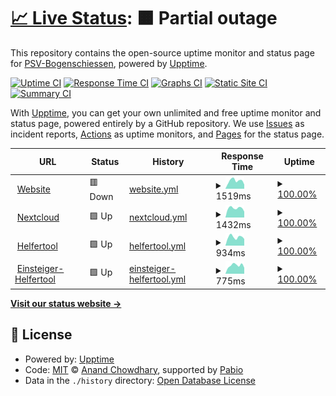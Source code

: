 # [📈 Live Status](https://PSV-Bogenschiessen.github.io/uptime-monitor): <!--live status--> **🟧 Partial outage**

This repository contains the open-source uptime monitor and status page for [PSV-Bogenschiessen](https://PSV-Bogenschiessen.github.io/uptime-monitor), powered by [Upptime](https://github.com/upptime/upptime).

[![Uptime CI](https://github.com/PSV-Bogenschiessen/uptime-monitor/workflows/Uptime%20CI/badge.svg)](https://github.com/PSV-Bogenschiessen/uptime-monitor/actions?query=workflow%3A%22Uptime+CI%22)
[![Response Time CI](https://github.com/PSV-Bogenschiessen/uptime-monitor/workflows/Response%20Time%20CI/badge.svg)](https://github.com/PSV-Bogenschiessen/uptime-monitor/actions?query=workflow%3A%22Response+Time+CI%22)
[![Graphs CI](https://github.com/PSV-Bogenschiessen/uptime-monitor/workflows/Graphs%20CI/badge.svg)](https://github.com/PSV-Bogenschiessen/uptime-monitor/actions?query=workflow%3A%22Graphs+CI%22)
[![Static Site CI](https://github.com/PSV-Bogenschiessen/uptime-monitor/workflows/Static%20Site%20CI/badge.svg)](https://github.com/PSV-Bogenschiessen/uptime-monitor/actions?query=workflow%3A%22Static+Site+CI%22)
[![Summary CI](https://github.com/PSV-Bogenschiessen/uptime-monitor/workflows/Summary%20CI/badge.svg)](https://github.com/PSV-Bogenschiessen/uptime-monitor/actions?query=workflow%3A%22Summary+CI%22)

With [Upptime](https://upptime.js.org), you can get your own unlimited and free uptime monitor and status page, powered entirely by a GitHub repository. We use [Issues](https://github.com/PSV-Bogenschiessen/uptime-monitor/issues) as incident reports, [Actions](https://github.com/PSV-Bogenschiessen/uptime-monitor/actions) as uptime monitors, and [Pages](https://PSV-Bogenschiessen.github.io/uptime-monitor) for the status page.

<!--start: status pages-->
<!-- This summary is generated by Upptime (https://github.com/upptime/upptime) -->
<!-- Do not edit this manually, your changes will be overwritten -->
<!-- prettier-ignore -->
| URL | Status | History | Response Time | Uptime |
| --- | ------ | ------- | ------------- | ------ |
| <img alt="" src="https://icons.duckduckgo.com/ip3/bogen-psv.de.ico" height="13"> [Website](https://bogen-psv.de) | 🟥 Down | [website.yml](https://github.com/PSV-Bogenschiessen/uptime-monitor/commits/HEAD/history/website.yml) | <details><summary><img alt="Response time graph" src="./graphs/website/response-time-week.png" height="20"> 1519ms</summary><br><a href="https://PSV-Bogenschiessen.github.io/uptime-monitor/history/website"><img alt="Response time 1473" src="https://img.shields.io/endpoint?url=https%3A%2F%2Fraw.githubusercontent.com%2FPSV-Bogenschiessen%2Fuptime-monitor%2FHEAD%2Fapi%2Fwebsite%2Fresponse-time.json"></a><br><a href="https://PSV-Bogenschiessen.github.io/uptime-monitor/history/website"><img alt="24-hour response time 809" src="https://img.shields.io/endpoint?url=https%3A%2F%2Fraw.githubusercontent.com%2FPSV-Bogenschiessen%2Fuptime-monitor%2FHEAD%2Fapi%2Fwebsite%2Fresponse-time-day.json"></a><br><a href="https://PSV-Bogenschiessen.github.io/uptime-monitor/history/website"><img alt="7-day response time 1519" src="https://img.shields.io/endpoint?url=https%3A%2F%2Fraw.githubusercontent.com%2FPSV-Bogenschiessen%2Fuptime-monitor%2FHEAD%2Fapi%2Fwebsite%2Fresponse-time-week.json"></a><br><a href="https://PSV-Bogenschiessen.github.io/uptime-monitor/history/website"><img alt="30-day response time 1574" src="https://img.shields.io/endpoint?url=https%3A%2F%2Fraw.githubusercontent.com%2FPSV-Bogenschiessen%2Fuptime-monitor%2FHEAD%2Fapi%2Fwebsite%2Fresponse-time-month.json"></a><br><a href="https://PSV-Bogenschiessen.github.io/uptime-monitor/history/website"><img alt="1-year response time 1473" src="https://img.shields.io/endpoint?url=https%3A%2F%2Fraw.githubusercontent.com%2FPSV-Bogenschiessen%2Fuptime-monitor%2FHEAD%2Fapi%2Fwebsite%2Fresponse-time-year.json"></a></details> | <details><summary><a href="https://PSV-Bogenschiessen.github.io/uptime-monitor/history/website">100.00%</a></summary><a href="https://PSV-Bogenschiessen.github.io/uptime-monitor/history/website"><img alt="All-time uptime 99.85%" src="https://img.shields.io/endpoint?url=https%3A%2F%2Fraw.githubusercontent.com%2FPSV-Bogenschiessen%2Fuptime-monitor%2FHEAD%2Fapi%2Fwebsite%2Fuptime.json"></a><br><a href="https://PSV-Bogenschiessen.github.io/uptime-monitor/history/website"><img alt="24-hour uptime 99.99%" src="https://img.shields.io/endpoint?url=https%3A%2F%2Fraw.githubusercontent.com%2FPSV-Bogenschiessen%2Fuptime-monitor%2FHEAD%2Fapi%2Fwebsite%2Fuptime-day.json"></a><br><a href="https://PSV-Bogenschiessen.github.io/uptime-monitor/history/website"><img alt="7-day uptime 100.00%" src="https://img.shields.io/endpoint?url=https%3A%2F%2Fraw.githubusercontent.com%2FPSV-Bogenschiessen%2Fuptime-monitor%2FHEAD%2Fapi%2Fwebsite%2Fuptime-week.json"></a><br><a href="https://PSV-Bogenschiessen.github.io/uptime-monitor/history/website"><img alt="30-day uptime 99.89%" src="https://img.shields.io/endpoint?url=https%3A%2F%2Fraw.githubusercontent.com%2FPSV-Bogenschiessen%2Fuptime-monitor%2FHEAD%2Fapi%2Fwebsite%2Fuptime-month.json"></a><br><a href="https://PSV-Bogenschiessen.github.io/uptime-monitor/history/website"><img alt="1-year uptime 99.85%" src="https://img.shields.io/endpoint?url=https%3A%2F%2Fraw.githubusercontent.com%2FPSV-Bogenschiessen%2Fuptime-monitor%2FHEAD%2Fapi%2Fwebsite%2Fuptime-year.json"></a></details>
| <img alt="" src="https://icons.duckduckgo.com/ip3/cloud.bogen-psv.de.ico" height="13"> [Nextcloud](https://cloud.bogen-psv.de) | 🟩 Up | [nextcloud.yml](https://github.com/PSV-Bogenschiessen/uptime-monitor/commits/HEAD/history/nextcloud.yml) | <details><summary><img alt="Response time graph" src="./graphs/nextcloud/response-time-week.png" height="20"> 1432ms</summary><br><a href="https://PSV-Bogenschiessen.github.io/uptime-monitor/history/nextcloud"><img alt="Response time 1625" src="https://img.shields.io/endpoint?url=https%3A%2F%2Fraw.githubusercontent.com%2FPSV-Bogenschiessen%2Fuptime-monitor%2FHEAD%2Fapi%2Fnextcloud%2Fresponse-time.json"></a><br><a href="https://PSV-Bogenschiessen.github.io/uptime-monitor/history/nextcloud"><img alt="24-hour response time 914" src="https://img.shields.io/endpoint?url=https%3A%2F%2Fraw.githubusercontent.com%2FPSV-Bogenschiessen%2Fuptime-monitor%2FHEAD%2Fapi%2Fnextcloud%2Fresponse-time-day.json"></a><br><a href="https://PSV-Bogenschiessen.github.io/uptime-monitor/history/nextcloud"><img alt="7-day response time 1432" src="https://img.shields.io/endpoint?url=https%3A%2F%2Fraw.githubusercontent.com%2FPSV-Bogenschiessen%2Fuptime-monitor%2FHEAD%2Fapi%2Fnextcloud%2Fresponse-time-week.json"></a><br><a href="https://PSV-Bogenschiessen.github.io/uptime-monitor/history/nextcloud"><img alt="30-day response time 1418" src="https://img.shields.io/endpoint?url=https%3A%2F%2Fraw.githubusercontent.com%2FPSV-Bogenschiessen%2Fuptime-monitor%2FHEAD%2Fapi%2Fnextcloud%2Fresponse-time-month.json"></a><br><a href="https://PSV-Bogenschiessen.github.io/uptime-monitor/history/nextcloud"><img alt="1-year response time 1625" src="https://img.shields.io/endpoint?url=https%3A%2F%2Fraw.githubusercontent.com%2FPSV-Bogenschiessen%2Fuptime-monitor%2FHEAD%2Fapi%2Fnextcloud%2Fresponse-time-year.json"></a></details> | <details><summary><a href="https://PSV-Bogenschiessen.github.io/uptime-monitor/history/nextcloud">100.00%</a></summary><a href="https://PSV-Bogenschiessen.github.io/uptime-monitor/history/nextcloud"><img alt="All-time uptime 99.88%" src="https://img.shields.io/endpoint?url=https%3A%2F%2Fraw.githubusercontent.com%2FPSV-Bogenschiessen%2Fuptime-monitor%2FHEAD%2Fapi%2Fnextcloud%2Fuptime.json"></a><br><a href="https://PSV-Bogenschiessen.github.io/uptime-monitor/history/nextcloud"><img alt="24-hour uptime 100.00%" src="https://img.shields.io/endpoint?url=https%3A%2F%2Fraw.githubusercontent.com%2FPSV-Bogenschiessen%2Fuptime-monitor%2FHEAD%2Fapi%2Fnextcloud%2Fuptime-day.json"></a><br><a href="https://PSV-Bogenschiessen.github.io/uptime-monitor/history/nextcloud"><img alt="7-day uptime 100.00%" src="https://img.shields.io/endpoint?url=https%3A%2F%2Fraw.githubusercontent.com%2FPSV-Bogenschiessen%2Fuptime-monitor%2FHEAD%2Fapi%2Fnextcloud%2Fuptime-week.json"></a><br><a href="https://PSV-Bogenschiessen.github.io/uptime-monitor/history/nextcloud"><img alt="30-day uptime 99.63%" src="https://img.shields.io/endpoint?url=https%3A%2F%2Fraw.githubusercontent.com%2FPSV-Bogenschiessen%2Fuptime-monitor%2FHEAD%2Fapi%2Fnextcloud%2Fuptime-month.json"></a><br><a href="https://PSV-Bogenschiessen.github.io/uptime-monitor/history/nextcloud"><img alt="1-year uptime 99.88%" src="https://img.shields.io/endpoint?url=https%3A%2F%2Fraw.githubusercontent.com%2FPSV-Bogenschiessen%2Fuptime-monitor%2FHEAD%2Fapi%2Fnextcloud%2Fuptime-year.json"></a></details>
| <img alt="" src="https://icons.duckduckgo.com/ip3/helfer.bogen-psv.de.ico" height="13"> [Helfertool](https://helfer.bogen-psv.de) | 🟩 Up | [helfertool.yml](https://github.com/PSV-Bogenschiessen/uptime-monitor/commits/HEAD/history/helfertool.yml) | <details><summary><img alt="Response time graph" src="./graphs/helfertool/response-time-week.png" height="20"> 934ms</summary><br><a href="https://PSV-Bogenschiessen.github.io/uptime-monitor/history/helfertool"><img alt="Response time 912" src="https://img.shields.io/endpoint?url=https%3A%2F%2Fraw.githubusercontent.com%2FPSV-Bogenschiessen%2Fuptime-monitor%2FHEAD%2Fapi%2Fhelfertool%2Fresponse-time.json"></a><br><a href="https://PSV-Bogenschiessen.github.io/uptime-monitor/history/helfertool"><img alt="24-hour response time 729" src="https://img.shields.io/endpoint?url=https%3A%2F%2Fraw.githubusercontent.com%2FPSV-Bogenschiessen%2Fuptime-monitor%2FHEAD%2Fapi%2Fhelfertool%2Fresponse-time-day.json"></a><br><a href="https://PSV-Bogenschiessen.github.io/uptime-monitor/history/helfertool"><img alt="7-day response time 934" src="https://img.shields.io/endpoint?url=https%3A%2F%2Fraw.githubusercontent.com%2FPSV-Bogenschiessen%2Fuptime-monitor%2FHEAD%2Fapi%2Fhelfertool%2Fresponse-time-week.json"></a><br><a href="https://PSV-Bogenschiessen.github.io/uptime-monitor/history/helfertool"><img alt="30-day response time 896" src="https://img.shields.io/endpoint?url=https%3A%2F%2Fraw.githubusercontent.com%2FPSV-Bogenschiessen%2Fuptime-monitor%2FHEAD%2Fapi%2Fhelfertool%2Fresponse-time-month.json"></a><br><a href="https://PSV-Bogenschiessen.github.io/uptime-monitor/history/helfertool"><img alt="1-year response time 912" src="https://img.shields.io/endpoint?url=https%3A%2F%2Fraw.githubusercontent.com%2FPSV-Bogenschiessen%2Fuptime-monitor%2FHEAD%2Fapi%2Fhelfertool%2Fresponse-time-year.json"></a></details> | <details><summary><a href="https://PSV-Bogenschiessen.github.io/uptime-monitor/history/helfertool">100.00%</a></summary><a href="https://PSV-Bogenschiessen.github.io/uptime-monitor/history/helfertool"><img alt="All-time uptime 99.93%" src="https://img.shields.io/endpoint?url=https%3A%2F%2Fraw.githubusercontent.com%2FPSV-Bogenschiessen%2Fuptime-monitor%2FHEAD%2Fapi%2Fhelfertool%2Fuptime.json"></a><br><a href="https://PSV-Bogenschiessen.github.io/uptime-monitor/history/helfertool"><img alt="24-hour uptime 100.00%" src="https://img.shields.io/endpoint?url=https%3A%2F%2Fraw.githubusercontent.com%2FPSV-Bogenschiessen%2Fuptime-monitor%2FHEAD%2Fapi%2Fhelfertool%2Fuptime-day.json"></a><br><a href="https://PSV-Bogenschiessen.github.io/uptime-monitor/history/helfertool"><img alt="7-day uptime 100.00%" src="https://img.shields.io/endpoint?url=https%3A%2F%2Fraw.githubusercontent.com%2FPSV-Bogenschiessen%2Fuptime-monitor%2FHEAD%2Fapi%2Fhelfertool%2Fuptime-week.json"></a><br><a href="https://PSV-Bogenschiessen.github.io/uptime-monitor/history/helfertool"><img alt="30-day uptime 99.87%" src="https://img.shields.io/endpoint?url=https%3A%2F%2Fraw.githubusercontent.com%2FPSV-Bogenschiessen%2Fuptime-monitor%2FHEAD%2Fapi%2Fhelfertool%2Fuptime-month.json"></a><br><a href="https://PSV-Bogenschiessen.github.io/uptime-monitor/history/helfertool"><img alt="1-year uptime 99.93%" src="https://img.shields.io/endpoint?url=https%3A%2F%2Fraw.githubusercontent.com%2FPSV-Bogenschiessen%2Fuptime-monitor%2FHEAD%2Fapi%2Fhelfertool%2Fuptime-year.json"></a></details>
| <img alt="" src="https://icons.duckduckgo.com/ip3/einsteiger.anmeldung.bogen-psv.de.ico" height="13"> [Einsteiger-Helfertool](https://einsteiger.anmeldung.bogen-psv.de) | 🟩 Up | [einsteiger-helfertool.yml](https://github.com/PSV-Bogenschiessen/uptime-monitor/commits/HEAD/history/einsteiger-helfertool.yml) | <details><summary><img alt="Response time graph" src="./graphs/einsteiger-helfertool/response-time-week.png" height="20"> 775ms</summary><br><a href="https://PSV-Bogenschiessen.github.io/uptime-monitor/history/einsteiger-helfertool"><img alt="Response time 1091" src="https://img.shields.io/endpoint?url=https%3A%2F%2Fraw.githubusercontent.com%2FPSV-Bogenschiessen%2Fuptime-monitor%2FHEAD%2Fapi%2Feinsteiger-helfertool%2Fresponse-time.json"></a><br><a href="https://PSV-Bogenschiessen.github.io/uptime-monitor/history/einsteiger-helfertool"><img alt="24-hour response time 560" src="https://img.shields.io/endpoint?url=https%3A%2F%2Fraw.githubusercontent.com%2FPSV-Bogenschiessen%2Fuptime-monitor%2FHEAD%2Fapi%2Feinsteiger-helfertool%2Fresponse-time-day.json"></a><br><a href="https://PSV-Bogenschiessen.github.io/uptime-monitor/history/einsteiger-helfertool"><img alt="7-day response time 775" src="https://img.shields.io/endpoint?url=https%3A%2F%2Fraw.githubusercontent.com%2FPSV-Bogenschiessen%2Fuptime-monitor%2FHEAD%2Fapi%2Feinsteiger-helfertool%2Fresponse-time-week.json"></a><br><a href="https://PSV-Bogenschiessen.github.io/uptime-monitor/history/einsteiger-helfertool"><img alt="30-day response time 859" src="https://img.shields.io/endpoint?url=https%3A%2F%2Fraw.githubusercontent.com%2FPSV-Bogenschiessen%2Fuptime-monitor%2FHEAD%2Fapi%2Feinsteiger-helfertool%2Fresponse-time-month.json"></a><br><a href="https://PSV-Bogenschiessen.github.io/uptime-monitor/history/einsteiger-helfertool"><img alt="1-year response time 1091" src="https://img.shields.io/endpoint?url=https%3A%2F%2Fraw.githubusercontent.com%2FPSV-Bogenschiessen%2Fuptime-monitor%2FHEAD%2Fapi%2Feinsteiger-helfertool%2Fresponse-time-year.json"></a></details> | <details><summary><a href="https://PSV-Bogenschiessen.github.io/uptime-monitor/history/einsteiger-helfertool">100.00%</a></summary><a href="https://PSV-Bogenschiessen.github.io/uptime-monitor/history/einsteiger-helfertool"><img alt="All-time uptime 99.93%" src="https://img.shields.io/endpoint?url=https%3A%2F%2Fraw.githubusercontent.com%2FPSV-Bogenschiessen%2Fuptime-monitor%2FHEAD%2Fapi%2Feinsteiger-helfertool%2Fuptime.json"></a><br><a href="https://PSV-Bogenschiessen.github.io/uptime-monitor/history/einsteiger-helfertool"><img alt="24-hour uptime 100.00%" src="https://img.shields.io/endpoint?url=https%3A%2F%2Fraw.githubusercontent.com%2FPSV-Bogenschiessen%2Fuptime-monitor%2FHEAD%2Fapi%2Feinsteiger-helfertool%2Fuptime-day.json"></a><br><a href="https://PSV-Bogenschiessen.github.io/uptime-monitor/history/einsteiger-helfertool"><img alt="7-day uptime 100.00%" src="https://img.shields.io/endpoint?url=https%3A%2F%2Fraw.githubusercontent.com%2FPSV-Bogenschiessen%2Fuptime-monitor%2FHEAD%2Fapi%2Feinsteiger-helfertool%2Fuptime-week.json"></a><br><a href="https://PSV-Bogenschiessen.github.io/uptime-monitor/history/einsteiger-helfertool"><img alt="30-day uptime 99.87%" src="https://img.shields.io/endpoint?url=https%3A%2F%2Fraw.githubusercontent.com%2FPSV-Bogenschiessen%2Fuptime-monitor%2FHEAD%2Fapi%2Feinsteiger-helfertool%2Fuptime-month.json"></a><br><a href="https://PSV-Bogenschiessen.github.io/uptime-monitor/history/einsteiger-helfertool"><img alt="1-year uptime 99.93%" src="https://img.shields.io/endpoint?url=https%3A%2F%2Fraw.githubusercontent.com%2FPSV-Bogenschiessen%2Fuptime-monitor%2FHEAD%2Fapi%2Feinsteiger-helfertool%2Fuptime-year.json"></a></details>

<!--end: status pages-->

[**Visit our status website →**](https://PSV-Bogenschiessen.github.io/uptime-monitor)

## 📄 License

- Powered by: [Upptime](https://github.com/upptime/upptime)
- Code: [MIT](./LICENSE) © [Anand Chowdhary](https://anandchowdhary.com), supported by [Pabio](https://pabio.com)
- Data in the `./history` directory: [Open Database License](https://opendatacommons.org/licenses/odbl/1-0/)
